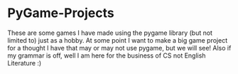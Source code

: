 # PyGame-Projects
These are some games I have made using the pygame library (but not limited to) just as a hobby. At some point I want to make a big game project for a thought I have that may or may not use pygame, but we will see! Also if my grammar is off, well I am here for the business of CS not English Literature :)
